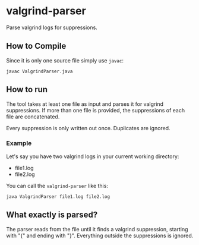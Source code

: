 # valgrind-parser

Parse valgrind logs for suppressions.

## How to Compile

Since it is only one source file simply use `javac`:

    javac ValgrindParser.java

## How to run

The tool takes at least one file as input and parses it for valgrind suppressions.
If more than one file is provided, the suppressions of each file are concatenated.

Every suppression is only written out once. Duplicates are ignored.

### Example

Let's say you have two valgrind logs in your current working directory:

- file1.log
- file2.log

You can call the `valgrind-parser` like this:

    java ValgrindParser file1.log file2.log

## What exactly is parsed?

The parser reads from the file until it finds a valgrind suppression, starting with "{" and ending with "}".
Everything outside the suppressions is ignored.
